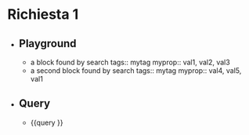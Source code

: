 # Richiesta 1
- ## Playground
	- a block found by search
	  tags:: mytag
	  myprop:: val1, val2, val3
	- a second block found by search
	  tags:: mytag
	  myprop:: val4, val5, val1
- ## Query
	- {{query }}